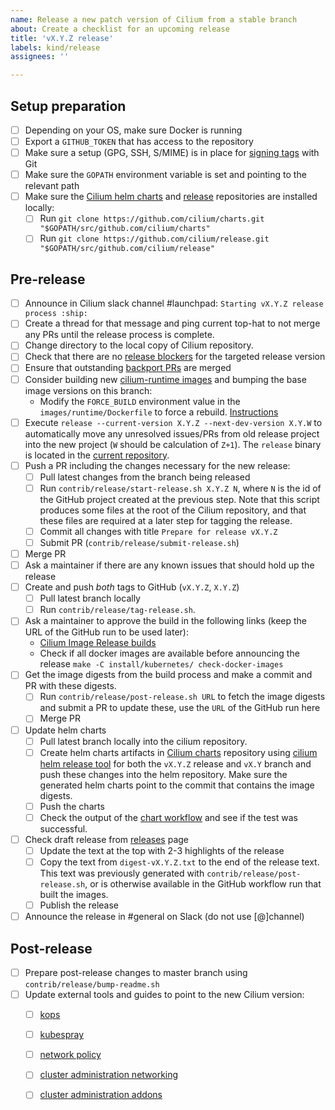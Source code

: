 ```yaml
---
name: Release a new patch version of Cilium from a stable branch
about: Create a checklist for an upcoming release
title: 'vX.Y.Z release'
labels: kind/release
assignees: ''

---
```


## Setup preparation

- [ ] Depending on your OS, make sure Docker is running
- [ ] Export a `GITHUB_TOKEN` that has access to the repository
- [ ] Make sure a setup (GPG, SSH, S/MIME) is in place for [signing tags] with Git
- [ ] Make sure the `GOPATH` environment variable is set and pointing to the relevant path
- [ ] Make sure the [Cilium helm charts][Cilium charts] and [release][Cilium release-notes tool] repositories are installed locally:
  - [ ] Run `git clone https://github.com/cilium/charts.git "$GOPATH/src/github.com/cilium/charts"`
  - [ ] Run `git clone https://github.com/cilium/release.git "$GOPATH/src/github.com/cilium/release"`

## Pre-release

- [ ] Announce in Cilium slack channel #launchpad: `Starting vX.Y.Z release process :ship:`
- [ ] Create a thread for that message and ping current top-hat to not merge any
      PRs until the release process is complete.
- [ ] Change directory to the local copy of Cilium repository.
- [ ] Check that there are no [release blockers] for the targeted release version
- [ ] Ensure that outstanding [backport PRs] are merged
- [ ] Consider building new [cilium-runtime images] and bumping the base image
      versions on this branch:
  - Modify the `FORCE_BUILD` environment value in the `images/runtime/Dockerfile` to force a rebuild.
    [Instructions](https://docs.cilium.io/en/latest/contributing/development/images/#update-cilium-builder-and-cilium-runtime-images)
- [ ] Execute `release --current-version X.Y.Z --next-dev-version X.Y.W` to
      automatically move any unresolved issues/PRs from old release project
      into the new project (`W` should be calculation of `Z+1`). The `release`
      binary is located in the [current repository][Cilium release-notes tool].
- [ ] Push a PR including the changes necessary for the new release:
  - [ ] Pull latest changes from the branch being released
  - [ ] Run `contrib/release/start-release.sh X.Y.Z N`, where `N` is the id of
        the GitHub project created at the previous step.
        Note that this script produces some files at the root of the Cilium
        repository, and that these files are required at a later step for
        tagging the release.
  - [ ] Commit all changes with title `Prepare for release vX.Y.Z`
  - [ ] Submit PR (`contrib/release/submit-release.sh`)
- [ ] Merge PR
- [ ] Ask a maintainer if there are any known issues that should hold up the release
- [ ] Create and push *both* tags to GitHub (`vX.Y.Z`, `X.Y.Z`)
  - [ ] Pull latest branch locally
  - [ ] Run `contrib/release/tag-release.sh`.
- [ ] Ask a maintainer to approve the build in the following links (keep the URL
      of the GitHub run to be used later):
  - [Cilium Image Release builds](https://github.com/cilium/cilium/actions?query=workflow:%22Image+Release+Build%22)
  - Check if all docker images are available before announcing the release
    `make -C install/kubernetes/ check-docker-images`
- [ ] Get the image digests from the build process and make a commit and PR with
      these digests.
  - [ ] Run `contrib/release/post-release.sh URL` to fetch the image
        digests and submit a PR to update these, use the `URL` of the GitHub
        run here
  - [ ] Merge PR
- [ ] Update helm charts
  - [ ] Pull latest branch locally into the cilium repository.
  - [ ] Create helm charts artifacts in [Cilium charts] repository using
        [cilium helm release tool] for both the `vX.Y.Z` release and `vX.Y`
        branch and push these changes into the helm repository. Make sure the
        generated helm charts point to the commit that contains the image
        digests.
  - [ ] Push the charts
  - [ ] Check the output of the [chart workflow] and see if the test was
        successful.
- [ ] Check draft release from [releases] page
  - [ ] Update the text at the top with 2-3 highlights of the release
  - [ ] Copy the text from `digest-vX.Y.Z.txt` to the end of the release text.
        This text was previously generated with
        `contrib/release/post-release.sh`, or is otherwise available in the
        GitHub workflow run that built the images.
  - [ ] Publish the release
- [ ] Announce the release in #general on Slack (do not use [@]channel)

## Post-release

- [ ] Prepare post-release changes to master branch using `contrib/release/bump-readme.sh`
- [ ] Update external tools and guides to point to the new Cilium version:
  - [ ] [kops]
  - [ ] [kubespray]
  - [ ] [network policy]
  - [ ] [cluster administration networking]
  - [ ] [cluster administration addons]


[signing tags]: https://docs.github.com/en/authentication/managing-commit-signature-verification/signing-tags
[release blockers]: https://github.com/cilium/cilium/labels/release-blocker%2FX.Y
[backport PRs]: https://github.com/cilium/cilium/pulls?q=is%3Aopen+is%3Apr+label%3Abackport%2FX.Y
[Cilium release-notes tool]: https://github.com/cilium/release
[Docker Hub]: https://hub.docker.com/orgs/cilium/repositories
[Cilium charts]: https://github.com/cilium/charts
[releases]: https://github.com/cilium/cilium/releases
[Stable releases]: https://github.com/cilium/cilium#stable-releases
[kops]: https://github.com/kubernetes/kops/
[kubespray]: https://github.com/kubernetes-sigs/kubespray/
[cilium helm release tool]: https://github.com/cilium/charts/blob/master/prepare_artifacts.sh
[Quick Install]: https://docs.cilium.io/en/stable/gettingstarted/k8s-install-default.html
[cilium-runtime images]: https://quay.io/repository/cilium/cilium-runtime
[read the docs]: https://readthedocs.org/projects/cilium/
[active versions]: https://readthedocs.org/projects/cilium/versions/
[default version]: https://readthedocs.org/dashboard/cilium/advanced/
[docsearch-scraper-webhook]: https://github.com/cilium/docsearch-scraper-webhook
[security policy]: https://github.com/cilium/cilium/security/policy
[network policy]: https://kubernetes.io/docs/tasks/administer-cluster/network-policy-provider/cilium-network-policy/
[cluster administration networking]: https://kubernetes.io/docs/concepts/cluster-administration/networking/
[cluster administration addons]: https://kubernetes.io/docs/concepts/cluster-administration/addons/
[chart workflow]: https://github.com/cilium/charts/actions/workflows/conformance-gke.yaml
